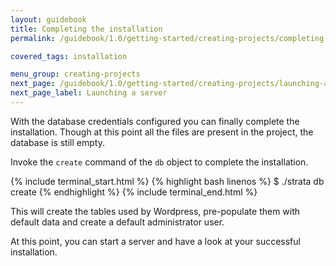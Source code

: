 ```yaml
---
layout: guidebook
title: Completing the installation
permalink: /guidebook/1.0/getting-started/creating-projects/completing-the-installation/

covered_tags: installation

menu_group: creating-projects
next_page: /guidebook/1.0/getting-started/creating-projects/launching-a-server/
next_page_label: Launching a server
---
```


With the database credentials configured you can finally complete the installation. Though at this point all the files are present in the project, the database is still empty.

Invoke the `create` command of the `db` object to complete the installation.

{% include terminal_start.html %}
{% highlight bash linenos %}
$ ./strata db create
{% endhighlight %}
{% include terminal_end.html %}

This will create the tables used by Wordpress, pre-populate them with default data and create a default administrator user.

At this point, you can start a server and have a look at your successful installation.


